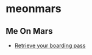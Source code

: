 # meonmars
Me On Mars
---
* [Retrieve your boarding pass](https://mars.nasa.gov/participate/send-your-name/)
